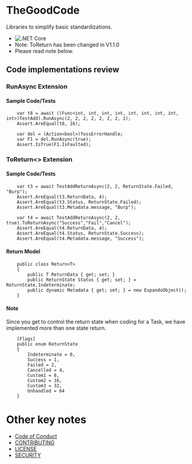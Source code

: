 # TheGoodCode
Libraries to simplify basic standardizations.
* ![.NET Core](https://github.com/LibertyEngineeringMovement/TheGoodCode/workflows/.NET%20Core/badge.svg)
* Note: ToReturn has been changed in V1.1.0
* Please read note below.

## Code implementations review
### RunAsync Extension
#### Sample Code/Tests
```
    var t8 = await ((Func<int, int, int, int, int, int, int, int, int>)TestAdd).RunAsync(2, 2, 2, 2, 2, 2, 2, 2);
    Assert.AreEqual(t8, 16);

    var del = (Action<bool>)TossErrorHandle;
    var F1 = del.RunAsync(true);
    Assert.IsTrue(F1.IsFaulted);
```
### ToReturn<> Extension
#### Sample Code/Tests
```
    var t3 = await TestAddReturnAsync(2, 2, ReturnState.Failed, "Burp");
    Assert.AreEqual(t3.ReturnData, 4);
    Assert.AreEqual(t3.Status, ReturnState.Failed);
    Assert.AreEqual(t3.Metadata.message, "Burp");

    var t4 = await TestAddReturnAsync(2, 2, true).ToReturnAsync("Success","Fail","Cancel");
    Assert.AreEqual(t4.ReturnData, 4);
    Assert.AreEqual(t4.Status, ReturnState.Success);
    Assert.AreEqual(t4.Metadata.message, "Success");
```
#### Return Model
```
    public class Return<T>
    {
        public T ReturnData { get; set; }
        public ReturnState Status { get; set; } = ReturnState.Indeterminate;
        public dynamic Metadata { get; set; } = new ExpandoObject();
    }
```
#### Note
Since you get to control the return state when coding for a Task, we have implemented more than one state return.
```
    [Flags]
    public enum ReturnState
    {
        Indeterminate = 0,
        Success = 1,
        Failed = 2,
        Cancelled = 4,
        Custom1 = 8,
        Custom2 = 16,
        Custom3 = 32,
        Unhandled = 64
    }
```

# Other key notes
* [Code of Conduct](CODE_OF_CONDUCT.md)
* [CONTRIBUTING](CONTRIBUTING.md)
* [LICENSE](LICENSE)
* [SECURITY](SECURITY.md)
